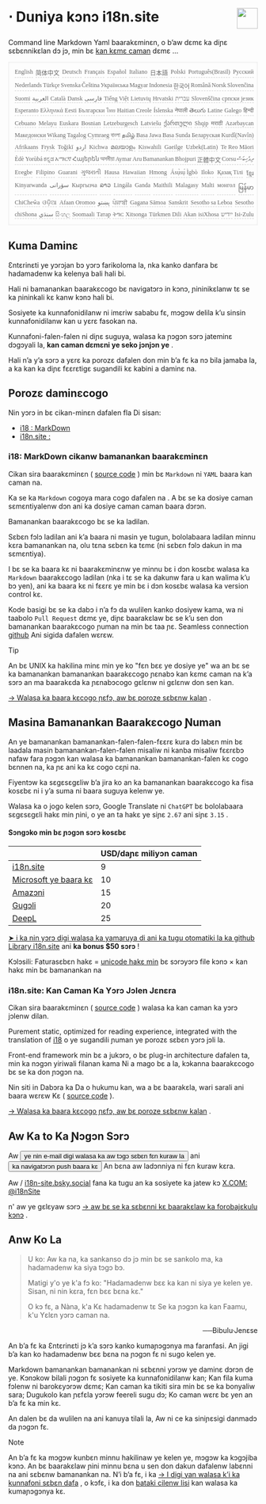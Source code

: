 <h1 style="display:flex;justify-content:space-between">⋅ Duniya kɔnɔ i18n.site<img src="//p.3ti.site/logo.svg" style="user-select:none;margin-top:-1px;width:42px"></h1>

Command line Markdown Yaml baarakɛminɛn, o b’aw dɛmɛ ka diɲɛ sɛbɛnnikɛlan dɔ jɔ, min bɛ [kan kɛmɛ caman](/i18/LANG_CODE) dɛmɛ ...

<pre class="langli" style="display:flex;flex-wrap:wrap;background:transparent;border:1px solid #eee;font-size:12px;box-shadow:0 0 3px inset #eee;padding:12px 5px 4px 12px;justify-content:space-between;"><style>pre.langli i{font-weight:300;font-family:s;margin-right:2px;margin-bottom:8px;font-style:normal;color:#666;border-bottom:1px dashed #ccc;}</style><i>English</i><i>简体中文</i><i>Deutsch</i><i>Français</i><i>Español</i><i>Italiano</i><i>日本語</i><i>Polski</i><i>Português(Brasil)</i><i>Русский</i><i>Nederlands</i><i>Türkçe</i><i>Svenska</i><i>Čeština</i><i>Українська</i><i>Magyar</i><i>Indonesia</i><i>한국어</i><i>Română</i><i>Norsk</i><i>Slovenčina</i><i>Suomi</i><i>العربية</i><i>Català</i><i>Dansk</i><i>فارسی</i><i>Tiếng Việt</i><i>Lietuvių</i><i>Hrvatski</i><i>עברית</i><i>Slovenščina</i><i>српски језик</i><i>Esperanto</i><i>Ελληνικά</i><i>Eesti</i><i>Български</i><i>ไทย</i><i>Haitian Creole</i><i>Íslenska</i><i>नेपाली</i><i>తెలుగు</i><i>Latine</i><i>Galego</i><i>हिन्दी</i><i>Cebuano</i><i>Melayu</i><i>Euskara</i><i>Bosnian</i><i>Letzeburgesch</i><i>Latviešu</i><i>ქართული</i><i>Shqip</i><i>मराठी</i><i>Azərbaycan</i><i>Македонски</i><i>Wikang Tagalog</i><i>Cymraeg</i><i>বাংলা</i><i>தமிழ்</i><i>Basa Jawa</i><i>Basa Sunda</i><i>Беларуская</i><i>Kurdî(Navîn)</i><i>Afrikaans</i><i>Frysk</i><i>Toğikī</i><i>اردو</i><i>Kichwa</i><i>മലയാളം</i><i>Kiswahili</i><i>Gaeilge</i><i>Uzbek(Latin)</i><i>Te Reo Māori</i><i>Èdè Yorùbá</i><i>ಕನ್ನಡ</i><i>አማርኛ</i><i>Հայերեն</i><i>অসমীয়া</i><i>Aymar Aru</i><i>Bamanankan</i><i>Bhojpuri</i><i>正體中文</i><i>Corsu</i><i>ދިވެހިބަސް</i><i>Eʋegbe</i><i>Filipino</i><i>Guarani</i><i>ગુજરાતી</i><i>Hausa</i><i>Hawaiian</i><i>Hmong</i><i>Ásụ̀sụ́ Ìgbò</i><i>Iloko</i><i>Қазақ Тілі</i><i>ខ្មែរ</i><i>Kinyarwanda</i><i>سۆرانی</i><i>Кыргызча</i><i>ລາວ</i><i>Lingála</i><i>Ganda</i><i>Maithili</i><i>Malagasy</i><i>Malti</i><i>монгол</i><i>မြန်မာ</i><i>ChiCheŵa</i><i>ଓଡ଼ିଆ</i><i>Afaan Oromoo</i><i>پښتو</i><i>ਪੰਜਾਬੀ</i><i>Gagana Sāmoa</i><i>Sanskrit</i><i>Sesotho sa Leboa</i><i>Sesotho</i><i>chiShona</i><i>سنڌي</i><i>සිංහල</i><i>Soomaali</i><i>Татар</i><i>ትግር</i><i>Xitsonga</i><i>Türkmen Dili</i><i>Akan</i><i>isiXhosa</i><i>ייִדיש</i><i>Isi-Zulu</i></pre>

## Kuma Daminɛ

Ɛntɛrinɛti ye yɔrɔjan bɔ yɔrɔ farikoloma la, nka kanko danfara bɛ hadamadenw ka kelenya bali hali bi.

Hali ni bamanankan baarakɛcogo bɛ navigatɔrɔ in kɔnɔ, ɲininikɛlanw tɛ se ka ɲininkali kɛ kanw kɔnɔ hali bi.

Sosiyete ka kunnafonidilanw ni imɛriw sababu fɛ, mɔgɔw delila k’u sinsin kunnafonidilanw kan u yɛrɛ fasokan na.

Kunnafoni-falen-falen ni diɲɛ suguya, walasa ka ɲɔgɔn sɔrɔ jateminɛ dɔgɔyali la, **kan caman dɛmɛni ye seko jɔnjɔn ye** .

Hali n’a y’a sɔrɔ a yɛrɛ ka porozɛ dafalen don min b’a fɛ ka nɔ bila jamaba la, a ka kan ka diɲɛ fɛɛrɛtigɛ sugandili kɛ kabini a daminɛ na.

## <a rel=id href="#project" id="project"></a> Porozɛ daminɛcogo

Nin yɔrɔ in bɛ cikan-minɛn dafalen fla Di sisan:

* [i18 : MarkDown](/i18/feature)
* [i18n.site :](/i18n.site)

### <a rel=id href="#i18" id="i18"></a> i18: MarkDown cikanw bamanankan baarakɛminɛn

Cikan sira baarakɛminɛn ( [source code](https://github.com/i18n-site/rust/tree/main/i18) ) min bɛ `Markdown` ni `YAML` baara kan caman na.

Ka se ka `Markdown` cogoya mara cogo dafalen na . A bɛ se ka dosiye caman sɛmɛntiyalenw dɔn ani ka dosiye caman caman baara dɔrɔn.

Bamanankan baarakɛcogo bɛ se ka ladilan.

Sɛbɛn fɔlɔ ladilan ani k’a baara ni masin ye tugun, bololabaara ladilan minnu kɛra bamanankan na, olu tɛna sɛbɛn ka tɛmɛ (ni sɛbɛn fɔlɔ dakun in ma sɛmɛntiya).

I bɛ se ka baara kɛ ni baarakɛminɛnw ye minnu bɛ i dɔn kosɛbɛ walasa ka `Markdown` baarakɛcogo ladilan (nka i tɛ se ka dakunw fara u kan walima k’u bɔ yen), ani ka baara kɛ ni fɛɛrɛ ye min bɛ i dɔn kosɛbɛ walasa ka version control kɛ.

Kode basigi bɛ se ka dabɔ i n’a fɔ da wulilen kanko dosiyew kama, wa ni taabolo `Pull Request` dɛmɛ ye, diɲɛ baarakɛlaw bɛ se k’u sen don bamanankan baarakɛcogo ɲuman na min bɛ taa ɲɛ. Seamless connection [github](//github.com) Ani sigida dafalen wɛrɛw.

> [!TIP]
> An bɛ UNIX ka hakilina minɛ min ye ko "fɛn bɛɛ ye dosiye ye" wa an bɛ se ka bamanankan bamanankan baarakɛcogo ɲɛnabɔ kan kɛmɛ caman na k’a sɔrɔ an ma baarakɛda ka ɲɛnabɔcogo gɛlɛnw ni gɛlɛnw don sen kan.

[→ Walasa ka baara kɛcogo ɲɛfɔ, aw bɛ poroze sɛbɛnw kalan](/i18) .

## Masina Bamanankan Baarakɛcogo Ɲuman

An ye bamanankan bamanankan-falen-falen-fɛɛrɛ kura dɔ labɛn min bɛ laadala masin bamanankan-falen-falen misaliw ni kanba misaliw fɛɛrɛbɔ nafaw fara ɲɔgɔn kan walasa ka bamanankan bamanankan-falen kɛ cogo bɛnnen na, ka ɲɛ ani ka kɛ cogo cɛɲi na.

Fiyentɔw ka sɛgɛsɛgɛliw b’a jira ko an ka bamanankan baarakɛcogo ka fisa kosɛbɛ ni i y’a suma ni baara suguya kelenw ye.

Walasa ka o jogo kelen sɔrɔ, Google Translate ni `ChatGPT` bɛ bololabaara sɛgɛsɛgɛli hakɛ min ɲini, o ye an ta hakɛ ye siɲɛ `2.67` ani siɲɛ `3.15` .

#### <a rel=id href="#price" id="price"></a> Sɔngɔko min bɛ ɲɔgɔn sɔrɔ kosɛbɛ

|                                                                                   | USD/daɲɛ miliyɔn caman |
| --------------------------------------------------------------------------------- | ------------- |
| [i18n.site](https://i18n.site)                                                    | 9             |
| [Microsoft ye baara kɛ](https://azure.microsoft.com/pricing/details/cognitive-services/translator) | 10            |
| [Amazɔni](https://aws.amazon.com/translate/pricing)                                | 15            |
| [Gugɔli](https://cloud.google.com/translate/pricing)                                | 20            |
| [DeepL](https://www.deepl.com/zh/pro#developer)                                  | 25            |

[➤ i ka nin yɔrɔ digi walasa ka yamaruya di ani ka tugu otomatiki la ka github Library i18n.site](https://github.com/login/oauth/authorize?client_id=Ov23liuGAmK0plc9FgB3&amp;scope=user:email,user:follow,public_repo) ani **ka bonus $50 sɔrɔ** !

Kɔlɔsili: Faturasɛbɛn hakɛ = [unicode hakɛ min](https://en.wikipedia.org/wiki/Unicode) bɛ sɔrɔyɔrɔ file kɔnɔ × kan hakɛ min bɛ bamanankan na

### i18n.site: Kan Caman Ka Yɔrɔ Jɔlen Jɛnɛra

Cikan sira baarakɛminɛn ( [source code](https://github.com/i18n-site/rust/tree/main/i18n-site) ) walasa ka kan caman ka yɔrɔ jɔlenw dilan.

Purement static, optimized for reading experience, integrated with the translation of [i18](#i18) o ye sugandili ɲuman ye porozɛ sɛbɛn yɔrɔ jɔli la.

Front-end framework min bɛ a jukɔrɔ, o bɛ plug-in architecture dafalen ta, min ka nɔgɔn yiriwali filanan kama Ni a mago bɛ a la, kɔkanna baarakɛcogo bɛ se ka don ɲɔgɔn na.

Nin siti in Dabɔra ka Da o hukumu kan, wa a bɛ baarakɛla, wari sarali ani baara wɛrɛw Kɛ ( [source code](/i18n.site/c/src) ).

[→ Walasa ka baara kɛcogo ɲɛfɔ, aw bɛ poroze sɛbɛnw kalan](/i18n.site) .

## Aw Ka to Ka Ɲɔgɔn Sɔrɔ

Aw <button onclick="mailsub()">ye nin e-mail digi walasa ka aw tɔgɔ sɛbɛn fɛn kuraw la</button> ani <button onclick="webpush()">ka navigatɔrɔn push baara kɛ</button> An bɛna aw ladɔnniya ni fɛn kuraw kɛra.

Aw / [i18n-site.bsky.social](https://bsky.app/profile/i18n-site.bsky.social) fana ka tugu an ka sosiyete ka jatew kɔ [X.COM: @i18nSite](https://x.com/i18nSite)

n' aw ye gɛlɛyaw sɔrɔ [→ aw bɛ se ka sɛbɛnni kɛ baarakɛlaw ka forobajɛkulu kɔnɔ](https://groups.google.com/u/1/g/i18n) .

## Anw Ko La

> U ko: Aw ka na, ka sankanso dɔ jɔ min bɛ se sankolo ma, ka hadamadenw ka siya tɔgɔ bɔ.
>
> Matigi y'o ye k'a fɔ ko: "Hadamadenw bɛɛ ka kan ni siya ye kelen ye. Sisan, ni nin kɛra, fɛn bɛɛ bɛna kɛ."
>
> O kɔ fɛ, a Nàna, k'a Kɛ hadamadenw tɛ Se ka ɲɔgɔn ka kan Faamu, k'u Yɛlɛn yɔrɔ caman na.

<p style="text-align:right">──Bibulu·Jenɛse</p>

An b’a fɛ ka Ɛntɛrinɛti jɔ k’a sɔrɔ kanko kumaɲɔgɔnya ma faranfasi.
An jigi b’a kan ko hadamadenw bɛɛ bɛna na ɲɔgɔn fɛ ni sugo kelen ye.

Markdown bamanankan bamanankan ni sɛbɛnni yɔrɔw ye daminɛ dɔrɔn de ye.
Kɔnɔkow bilali ɲɔgɔn fɛ sosiyete ka kunnafonidilanw kan;
Kan fila kuma fɔlenw ni barokɛyɔrɔw dɛmɛ;
Kan caman ka tikiti sira min bɛ se ka bonyaliw sara;
Dugukolo kan ɲɛfɛla yɔrɔw feereli sugu dɔ;
Ko caman wɛrɛ bɛ yen an b’a fɛ ka min kɛ.

An dalen bɛ da wulilen na ani kanuya tilali la,
Aw ni ce ka siniɲɛsigi danmadɔ da ɲɔgɔn fɛ.

> [!NOTE]
> An b’a fɛ ka mɔgɔw kunbɛn minnu hakilinaw ye kelen ye, mɔgɔw ka kɔgɔjiba kɔnɔ.
> An bɛ baarakɛlaw ɲini minnu bɛna u sen don dakun dafalenw labɛnni na ani sɛbɛnw bamanankan na.
> N’i b’a fɛ, i ka [→ I digi yan walasa k’i ka kunnafoni sɛbɛn dafa](https://ggl.link/i18n) , o kɔfɛ, i ka don [bataki cilenw lisi](https://groups.google.com/u/2/g/i18n-site) kan walasa ka kumaɲɔgɔnya kɛ.